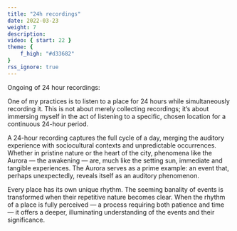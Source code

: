 ```yaml
---
title: "24h recordings"
date: 2022-03-23
weight: 7
description: 
video: { start: 22 }
theme: {
    f_high: "#d33682"
}
rss_ignore: true
---
```

Ongoing of 24 hour recordings:

One of my practices is to listen to a place for 24 hours while simultaneously recording it. This is not about merely collecting recordings; it’s about immersing myself in the act of listening to a specific, chosen location for a continuous 24-hour period.

A 24-hour recording captures the full cycle of a day, merging the auditory experience with sociocultural contexts and unpredictable occurrences. Whether in pristine nature or the heart of the city, phenomena like the Aurora — the awakening — are, much like the setting sun, immediate and tangible experiences. The Aurora serves as a prime example: an event that, perhaps unexpectedly, reveals itself as an auditory phenomenon.

Every place has its own unique rhythm. The seeming banality of events is transformed when their repetitive nature becomes clear. When the rhythm of a place is fully perceived — a process requiring both patience and time — it offers a deeper, illuminating understanding of the events and their significance.
 

